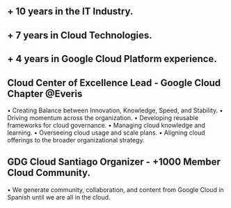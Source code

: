 ## + 10 years in the IT Industry.
## + 7 years in Cloud Technologies.
## + 4 years in Google Cloud Platform experience.

## Cloud Center of Excellence Lead - Google Cloud Chapter @Everis

• Creating Balance between Innovation, Knowledge, Speed, and Stability.
• Driving momentum across the organization.
• Developing reusable frameworks for cloud governance.
• Managing cloud knowledge and learning.
• Overseeing cloud usage and scale plans.
• Aligning cloud offerings to the broader organizational strategy.

## GDG Cloud Santiago Organizer - +1000 Member Cloud Community.

• We generate community, collaboration, and content from Google Cloud in Spanish until we are all in the cloud.
